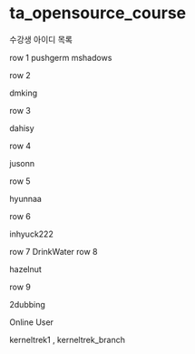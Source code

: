 # ta_opensource_course

수강생 아이디 목록

row 1
pushgerm
mshadows

row 2

dmking

row 3

dahisy

row 4

jusonn

row 5

hyunnaa

row 6

inhyuck222

row 7
DrinkWater
row 8

hazelnut

row 9

2dubbing

Online User

kerneltrek1 , kerneltrek_branch
